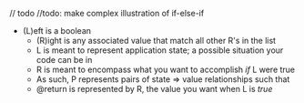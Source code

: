 // todo
//todo: make complex illustration of if-else-if

* (L)eft is a boolean
    * (R)ight is any associated value that match all other R's in the list
    * L is meant to represent application state; a possible situation your code can be in
    * R is meant to encompass what you want to accomplish *if* L were true
    * As such, P represents pairs of state => value relationships such that
    * @return is represented by R, the value you want when L is *true*